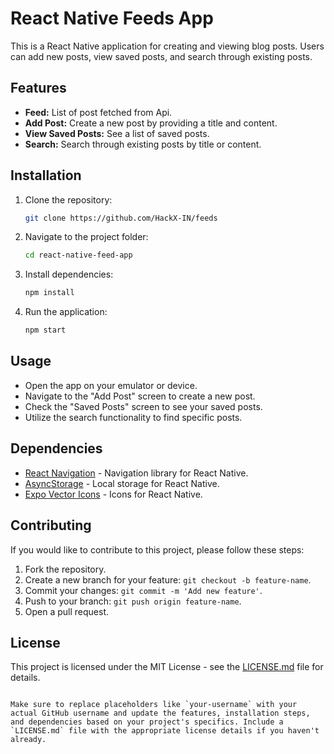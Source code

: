 
# React Native Feeds App

This is a React Native application for creating and viewing blog posts. Users can add new posts, view saved posts, and search through existing posts.

## Features
- **Feed:** List of post fetched from Api.
- **Add Post:** Create a new post by providing a title and content.
- **View Saved Posts:** See a list of saved posts.
- **Search:** Search through existing posts by title or content.

## Installation

1. Clone the repository:

   ```bash
   git clone https://github.com/HackX-IN/feeds
   ```

2. Navigate to the project folder:

   ```bash
   cd react-native-feed-app
   ```

3. Install dependencies:

   ```bash
   npm install
   ```

4. Run the application:

   ```bash
   npm start
   ```

## Usage

- Open the app on your emulator or device.
- Navigate to the "Add Post" screen to create a new  post.
- Check the "Saved Posts" screen to see your saved posts.
- Utilize the search functionality to find specific posts.

## Dependencies

- [React Navigation](https://reactnavigation.org/) - Navigation library for React Native.
- [AsyncStorage](https://react-native-async-storage.github.io/async-storage/) - Local storage for React Native.
- [Expo Vector Icons](https://docs.expo.dev/guides/icons/) - Icons for React Native.

## Contributing

If you would like to contribute to this project, please follow these steps:

1. Fork the repository.
2. Create a new branch for your feature: `git checkout -b feature-name`.
3. Commit your changes: `git commit -m 'Add new feature'`.
4. Push to your branch: `git push origin feature-name`.
5. Open a pull request.

## License

This project is licensed under the MIT License - see the [LICENSE.md](LICENSE.md) file for details.
```

Make sure to replace placeholders like `your-username` with your actual GitHub username and update the features, installation steps, and dependencies based on your project's specifics. Include a `LICENSE.md` file with the appropriate license details if you haven't already.
